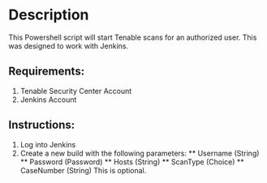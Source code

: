 Description
===========
This Powershell script will start Tenable scans for an authorized user. This was designed to work with Jenkins.


Requirements:
-------------
1. Tenable Security Center Account
2. Jenkins Account 


Instructions:
-------------
1. Log into Jenkins
2. Create a new build with the following parameters:
** Username (String)
** Password (Password)
** Hosts (String)
** ScanType (Choice)
** CaseNumber (String) This is optional.

